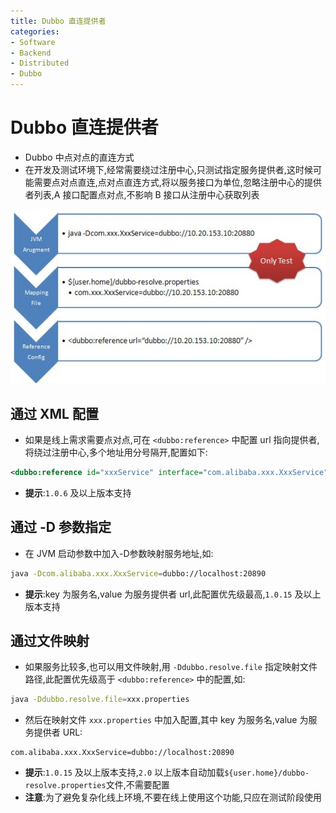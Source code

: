 ```yaml
---
title: Dubbo 直连提供者
categories:
- Software
- Backend
- Distributed
- Dubbo
---
```

# Dubbo 直连提供者

- Dubbo 中点对点的直连方式
- 在开发及测试环境下,经常需要绕过注册中心,只测试指定服务提供者,这时候可能需要点对点直连,点对点直连方式,将以服务接口为单位,忽略注册中心的提供者列表,A 接口配置点对点,不影响 B 接口从注册中心获取列表

![](https://raw.githubusercontent.com/LuShan123888/Files/main/Pictures/dubbo-directly-20211208210936368.jpg)

## 通过 XML 配置

- 如果是线上需求需要点对点,可在 `<dubbo:reference>` 中配置 url 指向提供者,将绕过注册中心,多个地址用分号隔开,配置如下:

```xml
<dubbo:reference id="xxxService" interface="com.alibaba.xxx.XxxService" url="dubbo://localhost:20890" />
```

- **提示**:`1.0.6` 及以上版本支持

## 通过 -D 参数指定

- 在 JVM 启动参数中加入-D参数映射服务地址,如:

```sh
java -Dcom.alibaba.xxx.XxxService=dubbo://localhost:20890
```

- **提示**:key 为服务名,value 为服务提供者 url,此配置优先级最高,`1.0.15` 及以上版本支持

## 通过文件映射

- 如果服务比较多,也可以用文件映射,用 `-Ddubbo.resolve.file` 指定映射文件路径,此配置优先级高于 `<dubbo:reference>` 中的配置,如:

```sh
java -Ddubbo.resolve.file=xxx.properties
```

- 然后在映射文件 `xxx.properties` 中加入配置,其中 key 为服务名,value 为服务提供者 URL:

```fallback
com.alibaba.xxx.XxxService=dubbo://localhost:20890
```

- **提示**:`1.0.15` 及以上版本支持,`2.0` 以上版本自动加载`${user.home}/dubbo-resolve.properties`文件,不需要配置
- **注意**:为了避免复杂化线上环境,不要在线上使用这个功能,只应在测试阶段使用
